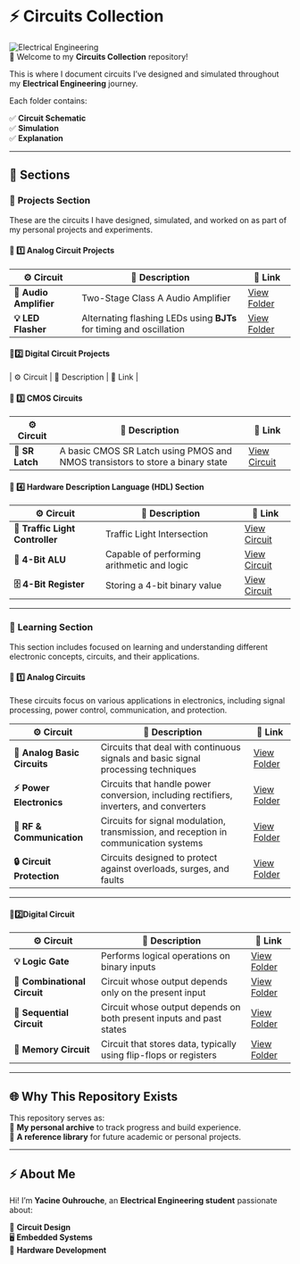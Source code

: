 # ⚡ Circuits Collection

![Electrical Engineering](https://img.shields.io/badge/Electrical%20Engineering-Projects-blue?style=for-the-badge)  
📡 Welcome to my **Circuits Collection** repository!

This is where I document circuits I’ve designed and simulated throughout my **Electrical Engineering** journey.

Each folder contains:

✅ **Circuit Schematic**  
✅ **Simulation**  
✅ **Explanation**  

---

## 📂 Sections

### 🔹 **Projects Section**
These are the circuits I have designed, simulated, and worked on as part of my personal projects and experiments.


#### 🔗 1️⃣ Analog Circuit Projects  
| ⚙️ Circuit            | 📜 Description                                                                  | 🔗 Link                                              |
|--------------------|------------------------------------------------------------------------------|---------------------------------------------------|
| **🎵 Audio Amplifier** | Two-Stage Class A Audio Amplifier | [View Folder](./Circuits_Projects/Audio_Amplifier) |
| **💡 LED Flasher**     | Alternating flashing LEDs using **BJTs** for timing and oscillation | [View Folder](./Circuits_Projects/LED_Flasher/)       |

#### 🔗2️⃣ Digital Circuit Projects 
| ⚙️ Circuit                     | 📜 Description                                                                   | 🔗 Link                                              |

#### 🔗 3️⃣ CMOS Circuits  
| ⚙️ Circuit | 📜 Description | 🔗 Link |
|---|---|---|
| **🔁 SR Latch** | A basic CMOS SR Latch using PMOS and NMOS transistors to store a binary state | [View Circuit](./CMOS_Circuits/SR_Latch/) |

#### 🔗 4️⃣ Hardware Description Language (HDL) Section  
| ⚙️ Circuit | 📜 Description | 🔗 Link |
|---|---|---|
| **🚦 Traffic Light Controller** | Traffic Light Intersection | [View Circuit](./HDL/Traffic_Light_Controller/) |
| **🧮 4-Bit ALU** | Capable of performing arithmetic and logic | [View Circuit](./HDL/4_Bit_ALU/) |
| **🗄 4-Bit Register** | Storing a 4-bit binary value | [View Circuit](./HDL/4_bit_register/) |

---

### 🔹 **Learning Section**
This section includes   focused on learning and understanding different electronic concepts, circuits, and their applications.

#### 🔗 1️⃣ Analog Circuits  
These circuits focus on various applications in electronics, including signal processing, power control, communication, and protection.

| ⚙️ Circuit                  | 📜 Description                                                                         | 🔗 Link                                              |
|----------------------------|--------------------------------------------------------------------------------------|-----------------------------------------------------|
| **🔌 Analog Basic Circuits** | Circuits that deal with continuous signals and basic signal processing techniques    | [View Folder](./Analog_Circuits/Analog_Basic)               |
| **⚡ Power Electronics**     | Circuits that handle power conversion, including rectifiers, inverters, and converters | [View Folder](./Analog_Circuits/Power_Electronics)                  |
| **📡 RF & Communication**   | Circuits for signal modulation, transmission, and reception in communication systems   | [View Folder](./Analog_Circuits/RF_Circuits)               |
| **🔒 Circuit Protection**    | Circuits designed to protect against overloads, surges, and faults                   | [View Folder](./Analog_Circuits/Circuit_Protection)                 |

---
#### 🔗2️⃣Digital Circuit
| ⚙️ Circuit                     | 📜 Description                                                                   | 🔗 Link                                              |
|-------------------------------|-------------------------------------------------------------------------------|-----------------------------------------------------|
| **💡 Logic Gate**              | Performs logical operations on binary inputs | [View Folder](./Digital_Circuit/Logic_Gates) |
| **🔲 Combinational Circuit**   | Circuit whose output depends only on the present input | [View Folder](./Digital_Circuit/Combinational_Circuit) |
| **🔁 Sequential Circuit**      | Circuit whose output depends on both present inputs and past states | [View Folder](./Digital_Circuit/Sequential_Circuit) |
| **🧠 Memory Circuit**          | Circuit that stores data, typically using flip-flops or registers | [View Folder](./Digital_Circuit/Memory_Circuits) |
---

## 🌐 Why This Repository Exists  
This repository serves as:  
🚀 **My personal archive** to track progress and build experience.  
📖 **A reference library** for future academic or personal projects.  

---

## ⚡ About Me  
Hi! I’m **Yacine Ouhrouche**, an **Electrical Engineering student** passionate about:

🔌 **Circuit Design**  
🖥️ **Embedded Systems**  
🔧 **Hardware Development**  

